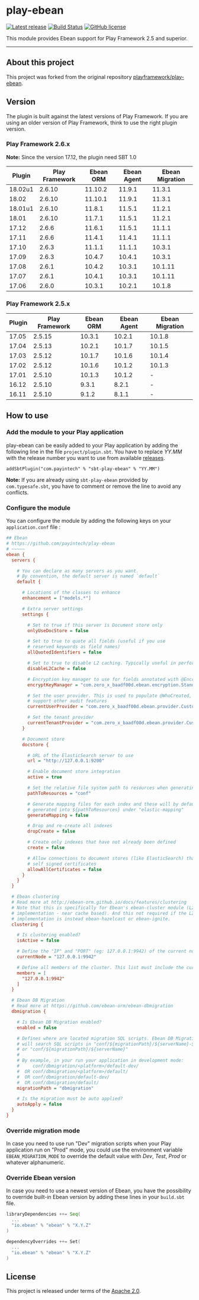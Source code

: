 # play-ebean

[![Latest release](https://img.shields.io/badge/latest_release-18.02%20Update%201-orange.svg?style=flat)](https://github.com/payintech/play-ebean/releases)
[![Build Status](https://travis-ci.org/payintech/play-ebean.svg?branch=master)](https://travis-ci.org/payintech/play-ebean)
[![GitHub license](https://img.shields.io/badge/license-Apache%202%2E0-blue.svg?style=flat)](https://opensource.org/licenses/Apache-2.0)


This module provides Ebean support for Play Framework 2.5 and superior.

*****

## About this project

This project was forked from the original repository [playframework/play-ebean](https://github.com/playframework/play-ebean).



## Version

The plugin is built against the latest versions of Play Framework. If you are
using an older version of Play Framework, think to use the right plugin version.

### Play Framework 2.6.x

**Note:** Since the version 17.12, the plugin need SBT 1.0

| Plugin  | Play Framework | Ebean ORM | Ebean Agent | Ebean Migration |
|---------|----------------|-----------|-------------|-----------------|
| 18.02u1 | 2.6.10         | 11.10.2   | 11.9.1      | 11.3.1          |
| 18.02   | 2.6.10         | 11.10.1   | 11.9.1      | 11.3.1          |
| 18.01u1 | 2.6.10         | 11.8.1    | 11.5.1      | 11.2.1          |
| 18.01   | 2.6.10         | 11.7.1    | 11.5.1      | 11.2.1          |
| 17.12   | 2.6.6          | 11.6.1    | 11.5.1      | 11.1.1          |
| 17.11   | 2.6.6          | 11.4.1    | 11.4.1      | 11.1.1          |
| 17.10   | 2.6.3          | 11.1.1    | 11.1.1      | 10.3.1          |
| 17.09   | 2.6.3          | 10.4.7    | 10.4.1      | 10.3.1          |
| 17.08   | 2.6.1          | 10.4.2    | 10.3.1      | 10.1.11         |
| 17.07   | 2.6.1          | 10.4.1    | 10.3.1      | 10.1.11         |
| 17.06   | 2.6.0          | 10.3.1    | 10.2.1      | 10.1.8          |


### Play Framework 2.5.x

| Plugin | Play Framework | Ebean ORM | Ebean Agent | Ebean Migration |
|--------|----------------|-----------|-------------|-----------------|
| 17.05  | 2.5.15         | 10.3.1    | 10.2.1      | 10.1.8          |
| 17.04  | 2.5.13         | 10.2.1    | 10.1.7      | 10.1.5          |
| 17.03  | 2.5.12         | 10.1.7    | 10.1.6      | 10.1.4          |
| 17.02  | 2.5.12         | 10.1.6    | 10.1.2      | 10.1.3          |
| 17.01  | 2.5.10         | 10.1.3    | 10.1.2      | -               |
| 16.12  | 2.5.10         | 9.3.1     | 8.2.1       | -               |
| 16.11  | 2.5.10         | 9.1.2     | 8.1.1       | -               |


## How to use


### Add the module to your Play application

play-ebean can be easily added to your Play application by adding the following line in the file `project/plugin.sbt`. You have to replace _YY.MM_ with the release number you want to use from available [releases](https://github.com/payintech/play-ebean/releases).

```
addSbtPlugin("com.payintech" % "sbt-play-ebean" % "YY.MM")
```

**Note:** If you are already using `sbt-play-ebean` provided by `com.typesafe.sbt`, you
have to comment or remove the line to avoid any conflicts.



### Configure the module

You can configure the module by adding the following keys on your `application.conf` file :

```cfg
## Ebean
# https://github.com/payintech/play-ebean
# ~~~~~
ebean {
  servers {

    # You can declare as many servers as you want.
    # By convention, the default server is named `default`
    default {

      # Locations of the classes to enhance
      enhancement = ["models.*"]

      # Extra server settings
      settings {

        # Set to true if this server is Document store only
        onlyUseDocStore = false

        # Set to true to quote all fields (useful if you use
        # reserved keywords as field names)
        allQuotedIdentifiers = false

        # Set to true to disable L2 caching. Typically useful in performance testing
        disableL2Cache = false

        # Encryption key manager to use for fields annotated with @Encrypted
        encryptKeyManager = "com.zero_x_baadf00d.ebean.encryption.StandardEncryptKeyManager"

        # Set the user provider. This is used to populate @WhoCreated, @WhoModified an
        # support other audit features
        currentUserProvider = "com.zero_x_baadf00d.ebean.provider.CustomUserProvider"

        # Set the tenant provider
        currentTenantProvider = "com.zero_x_baadf00d.ebean.provider.CustomTenantProvider"
      }

      # Document store
      docstore {

        # URL of the ElasticSearch server to use
        url = "http://127.0.0.1:9200"

        # Enable document store integration
        active = true

        # Set the relative file system path to resources when generating mapping files
        pathToResources = "conf"

        # Generate mapping files for each index and these will by default be
        # generated into ${pathToResources} under "elastic-mapping"
        generateMapping = false

        # Drop and re-create all indexes
        dropCreate = false

        # Create only indexes that have not already been defined
        create = false

        # Allow connections to document stores (like ElasticSearch) that have
        # self signed certificates
        allowAllCertificates = false
      }
    }
  }

  # Ebean clustering
  # Read more at http://ebean-orm.github.io/docs/features/clustering
  # Note that this is specifically for Ebean's ebean-cluster module (L2 cache
  # implementation - near cache based). And this not required if the L2 cache
  # implementation is instead ebean-hazelcast or ebean-ignite.
  clustering {

    # Is clustering enabled?
    isActive = false

    # Define the "IP" and "PORT" (eg: 127.0.0.1:9942) of the current node
    currentNode = "127.0.0.1:9942"

    # Define all members of the cluster. This list must include the current node too
    members = [
      "127.0.0.1:9942"
    ]
  }

  # Ebean DB Migration
  # Read more at https://github.com/ebean-orm/ebean-dbmigration
  dbmigration {

    # Is Ebean DB Migration enabled?
    enabled = false

    # Defines where are located migration SQL scripts. Ebean DB Migration
    # will search SQL scripts in "conf/${migrationPath}/${serverName}-${appMode}"
    # or "conf/${migrationPath}/${serverName}"
    #
    # By example, in your run your application in development mode:
    #     conf/dbmigration/<platform>/default-dev/
    #  OR conf/dbmigration/<platform>/default/
    #  OR conf/dbmigration/default-dev/
    #  OR conf/dbmigration/default/
    migrationPath = "dbmigration"

    # Is the migration must be auto applied?
    autoApply = false
  }
}
```



### Override migration mode

In case you need to use run "Dev" migration scripts when your Play application
run on "Prod" mode, you could use the environment variable `EBEAN_MIGRATION_MODE`
to override the default value with _Dev_, _Test_, _Prod_ or whatever alphanumeric.



### Override Ebean version

In case you need to use a newest version of Ebean, you have the possibility
to override built-in Ebean version by adding these lines in your `build.sbt`
file.

```sbt
libraryDependencies ++= Seq(
  ...
  "io.ebean" % "ebean" % "X.Y.Z"
)

dependencyOverrides ++= Set(
  ...
  "io.ebean" % "ebean" % "X.Y.Z"
)
```



## License

This project is released under terms of the [Apache 2.0](https://opensource.org/licenses/Apache-2.0).
